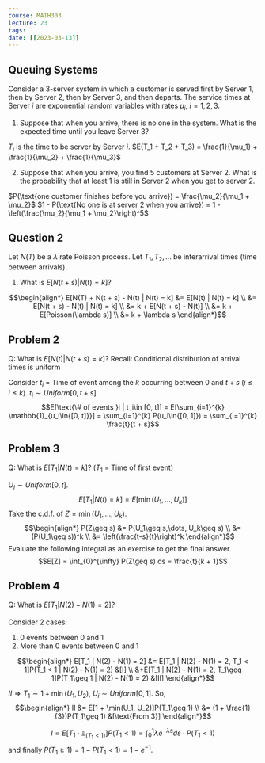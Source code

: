 ```yaml
---
course: MATH303
lecture: 23
tags:
date: [[2023-03-13]]
---
```


## Queuing Systems
Consider a 3-server system in which a customer is served first by Server 1,
then by Server 2, then by Server 3, and then departs.
The service times at Server $i$ are exponential random variables
with rates $\mu_i$, $i = 1,2,3$.

1. Suppose that when you arrive, there is no one in the system. What is the expected time until you leave Server $3$?

$T_i$ is the time to be server by Server $i$.
$E(T_1 + T_2 + T_3) = \frac{1}{\mu_1} + \frac{1}{\mu_2} + \frac{1}{\mu_3}$

2. Suppose that when you arrive, you find $5$ customers at Server $2$. What is the probability that at least 1 is still in Server $2$ when you get to server $2$.

$P(\text{one customer finishes before you arrive}) = \frac{\mu_2}{\mu_1 + \mu_2}$
$1 - P(\text{No one is at server 2 when you arrive}) = 1 - \left(\frac{\mu_2}{\mu_1 + \mu_2}\right)^5$

## Question 2
Let $N(T)$ be a $\lambda$ rate Poisson process.
Let $T_1, T_2,\dots$ be interarrival times (time between arrivals).

1. What is $E[N(t + s) | N(t) = k]$?

$$\begin{align*}
E[N(T) + N(t + s) - N(t) | N(t) = k] &= E[N(t) | N(t) = k] \\
&= E[N(t + s) - N(t) | N(t) = k] \\
&= k + E[N(t + s) - N(t)] \\
&= k + E[Poisson(\lambda s)] \\
&= k + \lambda s
\end{align*}$$
## Problem 2
Q: What is $E[N(t) | N(t+s) = k]$?
Recall: Conditional distribution of arrival times is uniform

Consider $t_i$ = Time of event among the $k$ occurring between $0$ and $t + s$ ($i\leq i\leq k$).
$t_i\sim Uniform[0, t+s]$
$$E[\text{\# of events }i | t_i\in [0, t]]
= E[\sum_{i=1}^{k} \mathbb{1}_{u_i\in{[0, t]}}]
= \sum_{i=1}^{k} P(u_i\in{[0, 1]})
= \sum_{i=1}^{k} \frac{t}{t + s}$$

## Problem 3
Q: What is $E[T_1 | N(t) = k]$? ($T_1$ = Time of first event)

$U_i\sim Uniform [0, t]$.
$$E[T_1 | N(t) = k] = E[\min(U_1,\dots, U_k)]$$
Take the c.d.f. of $Z = \min(U_1,\dots, U_k)$.
$$\begin{align*}
P(Z\geq s) &= P(U_1\geq s,\dots, U_k\geq s) \\
&= (P(U_1\geq s))^k \\
&= \left(\frac{t-s}{t}\right)^k
\end{align*}$$
Evaluate the following integral as an exercise to get the final answer.
$$E[Z] = \int_{0}^{\infty} P(Z\geq s) ds = \frac{t}{k + 1}$$

## Problem 4
Q: What is $E[T_1 | N(2) - N(1) = 2]$?

Consider 2 cases:
1. 0 events between 0 and 1
2. More than 0 events between 0 and 1

$$\begin{align*}
E[T_1 | N(2) - N(1) = 2]
&= E[T_1 | N(2) - N(1) = 2, T_1 < 1]P(T_1 < 1 | N(2) - N(1) = 2) &[I] \\
&+E[T_1 | N(2) - N(1) = 2, T_1\geq 1]P(T_1\geq 1 | N(2) - N(1) = 2) &[II]
\end{align*}$$

$II \Rightarrow T_1\sim 1 + \min(U_1, U_2)$, $U_i\sim Uniform [0, 1]$. So, 
$$\begin{align*}
II &= E[1 + \min(U_1, U_2)]P(T_1\geq 1) \\
&= (1 + \frac{1}{3})P(T_1\geq 1) &[\text{From 3}]
\end{align*}$$

$$I = E[T_1\cdot \mathbb{1}_{(T_1 < 1)}]P(T_1 < 1)
= \int_{0}^{1}\lambda e^{-\lambda s}ds \cdot P(T_1 < 1)$$
and finally $P(T_1\geq 1) = 1 - P(T_1 < 1) = 1 - e^{-1}$.